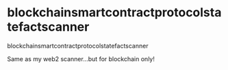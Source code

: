 # blockchainsmartcontractprotocolstatefactscanner
blockchainsmartcontractprotocolstatefactscanner

Same as my web2 scanner...but for blockchain only!
